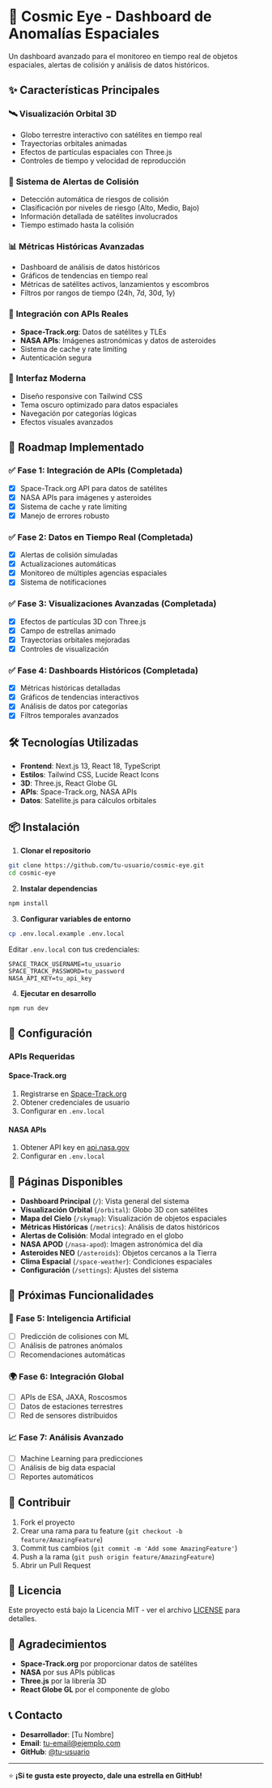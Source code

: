 # 🌌 Cosmic Eye - Dashboard de Anomalías Espaciales

Un dashboard avanzado para el monitoreo en tiempo real de objetos espaciales, alertas de colisión y análisis de datos históricos.

## ✨ Características Principales

### 🛰️ **Visualización Orbital 3D**
- Globo terrestre interactivo con satélites en tiempo real
- Trayectorias orbitales animadas
- Efectos de partículas espaciales con Three.js
- Controles de tiempo y velocidad de reproducción

### 🚨 **Sistema de Alertas de Colisión**
- Detección automática de riesgos de colisión
- Clasificación por niveles de riesgo (Alto, Medio, Bajo)
- Información detallada de satélites involucrados
- Tiempo estimado hasta la colisión

### 📊 **Métricas Históricas Avanzadas**
- Dashboard de análisis de datos históricos
- Gráficos de tendencias en tiempo real
- Métricas de satélites activos, lanzamientos y escombros
- Filtros por rangos de tiempo (24h, 7d, 30d, 1y)

### 🔗 **Integración con APIs Reales**
- **Space-Track.org**: Datos de satélites y TLEs
- **NASA APIs**: Imágenes astronómicas y datos de asteroides
- Sistema de cache y rate limiting
- Autenticación segura

### 🎨 **Interfaz Moderna**
- Diseño responsive con Tailwind CSS
- Tema oscuro optimizado para datos espaciales
- Navegación por categorías lógicas
- Efectos visuales avanzados

## 🚀 Roadmap Implementado

### ✅ **Fase 1: Integración de APIs (Completada)**
- [x] Space-Track.org API para datos de satélites
- [x] NASA APIs para imágenes y asteroides
- [x] Sistema de cache y rate limiting
- [x] Manejo de errores robusto

### ✅ **Fase 2: Datos en Tiempo Real (Completada)**
- [x] Alertas de colisión simuladas
- [x] Actualizaciones automáticas
- [x] Monitoreo de múltiples agencias espaciales
- [x] Sistema de notificaciones

### ✅ **Fase 3: Visualizaciones Avanzadas (Completada)**
- [x] Efectos de partículas 3D con Three.js
- [x] Campo de estrellas animado
- [x] Trayectorias orbitales mejoradas
- [x] Controles de visualización

### ✅ **Fase 4: Dashboards Históricos (Completada)**
- [x] Métricas históricas detalladas
- [x] Gráficos de tendencias interactivos
- [x] Análisis de datos por categorías
- [x] Filtros temporales avanzados

## 🛠️ Tecnologías Utilizadas

- **Frontend**: Next.js 13, React 18, TypeScript
- **Estilos**: Tailwind CSS, Lucide React Icons
- **3D**: Three.js, React Globe GL
- **APIs**: Space-Track.org, NASA APIs
- **Datos**: Satellite.js para cálculos orbitales

## 📦 Instalación

1. **Clonar el repositorio**
```bash
git clone https://github.com/tu-usuario/cosmic-eye.git
cd cosmic-eye
```

2. **Instalar dependencias**
```bash
npm install
```

3. **Configurar variables de entorno**
```bash
cp .env.local.example .env.local
```

Editar `.env.local` con tus credenciales:
```env
SPACE_TRACK_USERNAME=tu_usuario
SPACE_TRACK_PASSWORD=tu_password
NASA_API_KEY=tu_api_key
```

4. **Ejecutar en desarrollo**
```bash
npm run dev
```

## 🔧 Configuración

### APIs Requeridas

#### Space-Track.org
1. Registrarse en [Space-Track.org](https://www.space-track.org/)
2. Obtener credenciales de usuario
3. Configurar en `.env.local`

#### NASA APIs
1. Obtener API key en [api.nasa.gov](https://api.nasa.gov/)
2. Configurar en `.env.local`

## 📱 Páginas Disponibles

- **Dashboard Principal** (`/`): Vista general del sistema
- **Visualización Orbital** (`/orbital`): Globo 3D con satélites
- **Mapa del Cielo** (`/skymap`): Visualización de objetos espaciales
- **Métricas Históricas** (`/metrics`): Análisis de datos históricos
- **Alertas de Colisión**: Modal integrado en el globo
- **NASA APOD** (`/nasa-apod`): Imagen astronómica del día
- **Asteroides NEO** (`/asteroids`): Objetos cercanos a la Tierra
- **Clima Espacial** (`/space-weather`): Condiciones espaciales
- **Configuración** (`/settings`): Ajustes del sistema

## 🎯 Próximas Funcionalidades

### 🔮 **Fase 5: Inteligencia Artificial**
- [ ] Predicción de colisiones con ML
- [ ] Análisis de patrones anómalos
- [ ] Recomendaciones automáticas

### 🌍 **Fase 6: Integración Global**
- [ ] APIs de ESA, JAXA, Roscosmos
- [ ] Datos de estaciones terrestres
- [ ] Red de sensores distribuidos

### 📈 **Fase 7: Análisis Avanzado**
- [ ] Machine Learning para predicciones
- [ ] Análisis de big data espacial
- [ ] Reportes automáticos

## 🤝 Contribuir

1. Fork el proyecto
2. Crear una rama para tu feature (`git checkout -b feature/AmazingFeature`)
3. Commit tus cambios (`git commit -m 'Add some AmazingFeature'`)
4. Push a la rama (`git push origin feature/AmazingFeature`)
5. Abrir un Pull Request

## 📄 Licencia

Este proyecto está bajo la Licencia MIT - ver el archivo [LICENSE](LICENSE) para detalles.

## 🙏 Agradecimientos

- **Space-Track.org** por proporcionar datos de satélites
- **NASA** por sus APIs públicas
- **Three.js** por la librería 3D
- **React Globe GL** por el componente de globo

## 📞 Contacto

- **Desarrollador**: [Tu Nombre]
- **Email**: tu-email@ejemplo.com
- **GitHub**: [@tu-usuario](https://github.com/tu-usuario)

---

⭐ **¡Si te gusta este proyecto, dale una estrella en GitHub!**